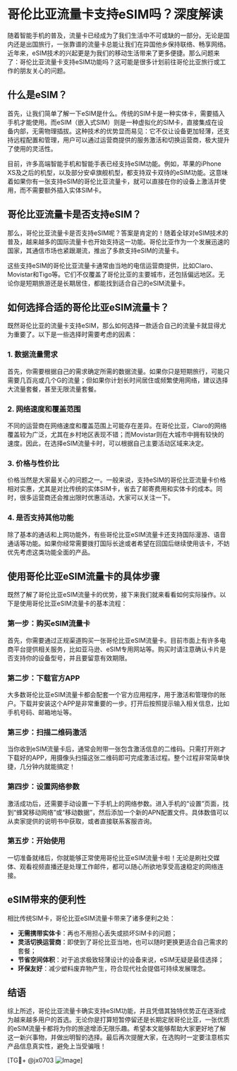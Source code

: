 # 哥伦比亚流量卡支持eSIM吗？深度解读

随着智能手机的普及，流量卡已经成为了我们生活中不可或缺的一部分。无论是国内还是出国旅行，一张靠谱的流量卡总能让我们在异国他乡保持联络、畅享网络。近年来，eSIM技术的兴起更是为我们的移动生活带来了更多便捷。那么问题来了：哥伦比亚流量卡支持eSIM功能吗？这可能是很多计划前往哥伦比亚旅行或工作的朋友关心的问题。

## 什么是eSIM？

首先，让我们简单了解一下eSIM是什么。传统的SIM卡是一种实体卡，需要插入手机才能使用。而eSIM（嵌入式SIM）则是一种虚拟化的SIM卡，直接集成在设备内部，无需物理插拔。这种技术的优势显而易见：它不仅让设备更加轻薄，还支持远程配置和管理，用户可以通过运营商提供的服务激活和切换运营商，极大提升了使用的灵活性。

目前，许多高端智能手机和智能手表已经支持eSIM功能。例如，苹果的iPhone XS及之后的机型，以及部分安卓旗舰机型，都支持双卡双待的eSIM功能。这意味着如果你有一张支持eSIM的哥伦比亚流量卡，就可以直接在你的设备上激活并使用，而不需要额外插入实体SIM卡。

## 哥伦比亚流量卡是否支持eSIM？

那么，哥伦比亚流量卡是否支持eSIM呢？答案是肯定的！随着全球对eSIM技术的普及，越来越多的国际流量卡也开始支持这一功能。哥伦比亚作为一个发展迅速的国家，其通信市场也紧跟潮流，推出了多款支持eSIM的流量卡。

这些支持eSIM的哥伦比亚流量卡通常由当地的电信运营商提供，比如Claro、Movistar和Tigo等。它们不仅覆盖了哥伦比亚的主要城市，还包括偏远地区。无论你是短期旅游还是长期居住，都能找到适合自己的eSIM流量卡。

## 如何选择合适的哥伦比亚eSIM流量卡？

既然哥伦比亚的流量卡支持eSIM，那么如何选择一款适合自己的流量卡就显得尤为重要了。以下是一些选择时需要考虑的因素：

### 1. 数据流量需求

首先，你需要根据自己的需求确定所需的数据流量。如果你只是短期旅行，可能只需要几百兆或几个G的流量；但如果你计划长时间居住或频繁使用网络，建议选择大流量套餐，甚至无限流量套餐。

### 2. 网络速度和覆盖范围

不同的运营商在网络速度和覆盖范围上可能存在差异。在哥伦比亚，Claro的网络覆盖较为广泛，尤其在乡村地区表现不错；而Movistar则在大城市中拥有较快的速度。因此，在选择eSIM流量卡时，可以根据自己主要活动区域来决定。

### 3. 价格与性价比

价格当然是大家最关心的问题之一。一般来说，支持eSIM的哥伦比亚流量卡价格相对实惠，尤其是对比传统的实体SIM卡，省去了邮寄费用和实体卡的成本。同时，很多运营商还会推出限时优惠活动，大家可以关注一下。

### 4. 是否支持其他功能

除了基本的通话和上网功能外，有些哥伦比亚eSIM流量卡还支持国际漫游、语音通话等功能。如果你经常需要拨打国际长途或者希望在回国后继续使用该卡，不妨优先考虑这类功能全面的产品。

## 使用哥伦比亚eSIM流量卡的具体步骤

既然了解了哥伦比亚eSIM流量卡的优势，接下来我们就来看看如何实际操作。以下是使用哥伦比亚eSIM流量卡的基本流程：

### 第一步：购买eSIM流量卡

首先，你需要通过正规渠道购买一张哥伦比亚eSIM流量卡。目前市面上有许多电商平台提供相关服务，比如亚马逊、eSIM专用网站等。购买时请注意确认卡片是否支持你的设备型号，并且要留意有效期限。

### 第二步：下载官方APP

大多数哥伦比亚eSIM流量卡都会配套一个官方应用程序，用于激活和管理你的账户。下载并安装这个APP是非常重要的一步。打开后按照提示输入相关信息，比如手机号码、邮箱地址等。

### 第三步：扫描二维码激活

当你收到eSIM流量卡后，通常会附带一张包含激活信息的二维码。只需打开刚才下载好的APP，用摄像头扫描这张二维码即可完成激活过程。整个过程非常简单快捷，几分钟内就能搞定！

### 第四步：设置网络参数

激活成功后，还需要手动设置一下手机上的网络参数。进入手机的“设置”页面，找到“蜂窝移动网络”或“移动数据”，然后添加一个新的APN配置文件。具体数值可以从卖家提供的说明书中获取，或者直接联系客服咨询。

### 第五步：开始使用

一切准备就绪后，你就能够正常使用哥伦比亚eSIM流量卡啦！无论是刷社交媒体、观看视频直播还是处理工作邮件，都可以随心所欲地享受高速稳定的网络连接。

## eSIM带来的便利性

相比传统SIM卡，哥伦比亚eSIM流量卡带来了诸多便利之处：

- **无需携带实体卡**：再也不用担心丢失或损坏SIM卡的问题；
- **灵活切换运营商**：即使到了哥伦比亚当地，也可以随时更换更适合自己需求的套餐；
- **节省空间体积**：对于追求极致轻薄设计的设备来说，eSIM无疑是最佳选择；
- **环保友好**：减少塑料废弃物产生，符合现代社会提倡可持续发展理念。

## 结语

综上所述，哥伦比亚流量卡确实支持eSIM功能，并且凭借其独特优势正在逐渐成为越来越多用户的首选。无论你是打算短暂停留还是长期定居哥伦比亚，一张优质的eSIM流量卡都将为你的旅途增添无限乐趣。希望本文能够帮助大家更好地了解这一新兴事物，并做出明智的选择。最后再次提醒大家，在选购时一定要注意核实产品信息真实性，避免上当受骗哦！

[TG💪+ @jx0703 ![Image](https://github.com/user-attachments/assets/dbca1d08-cadb-493c-b0ec-ad6f7a83f270)]